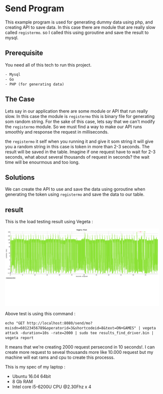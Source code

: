 # Send Program

This example program is used for generating dummy data using php, and creating API to save data. 
In this case there are module that are really slow called `registermo`. so I called this using goroutine and save the result to mysql.

## Prerequisite
You need all of this tech to run this project.

    - Mysql
    - Go
    - PHP (for generating data) 

## The Case
Lets say in our application there are some module or API that run really slow. In this case the module is `registermo` this is binary file for generating som random string.
For the sake of this case, lets say that we can't modify the `registermo` module. So we must find a way to make our API runs smoothly and response the request in milliseconds.

the `registermo` it self when you running it and give it som string it will give you a random string in this case is token in more than 2-3 seconds. The result will be saved in the table.
Imagine if one request have to wait for 2-3 seconds, what about several thousands of request in  seconds? the wait time will be enourmous and too long.

## Solutions 
We can create the API to use and save the data using goroutine when generating the token using `registermo` and save the data to our table.


## result
This is the load testing result using Vegeta : 

![result_load_testing_from_local](https://github.com/Gujarats/send-program/blob/master/result_pikes.png)

Above test is using this command : 
```shell
echo "GET http://localhost:8080/send/mo?msisdn=60123456789&operatorid=3&shortcodeid=8&text=ON+GAMES" | vegeta attack -duration=10s -rate=2000 | sudo tee results_find_driver.bin | vegeta report
```
It means that we're creating 2000 request persecond in 10 seconds!. I can create more request to seveal thousands more like 10.000 request but my machine will eat rams and cpu to create this processs.

This is my spec of my laptop : 

 - Ubuntu 16.04 64bit
 - 8 Gb RAM
 - Intel core i5-6200U CPU @2.30Fhz x 4
